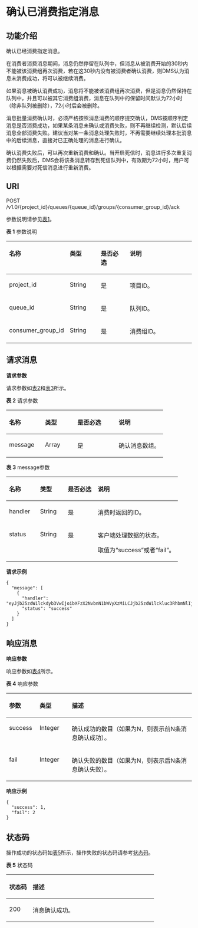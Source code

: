 # 确认已消费指定消息<a name="zh-cn_topic_0034672272"></a>

## 功能介绍<a name="section26355580"></a>

确认已经消费指定消息。

在消费者消费消息期间，消息仍然停留在队列中，但消息从被消费开始的30秒内不能被该消费组再次消费，若在这30秒内没有被消费者确认消费，则DMS认为消息未消费成功，将可以被继续消费。

如果消息被确认消费成功，消息将不能被该消费组再次消费，但是消息仍然保持在队列中，并且可以被其它消费组消费，消息在队列中的保留时间默认为72小时（除非队列被删除），72小时后会被删除。

消息批量消费确认时，必须严格按照消息消费的顺序提交确认，DMS按顺序判定消息是否消费成功，如果某条消息未确认或消费失败，则不再继续检测，默认后续消息全部消费失败。建议当对某一条消息处理失败时，不再需要继续处理本批消息中的后续消息，直接对已正确处理的消息进行确认。

确认消费失败后，可以再次重新消费和确认。当开启死信时，消息进行多次重复消费仍然失败后，DMS会将该条消息转存到死信队列中，有效期为72小时，用户可以根据需要对死信消息进行重新消费。

## URI<a name="section35873632"></a>

POST /v1.0/\{project\_id\}/queues/\{queue\_id\}/groups/\{consumer\_group\_id\}/ack

参数说明请参见[表1](#d0e2680)。

**表 1**  参数说明

<a name="d0e2680"></a>
<table><thead align="left"><tr id="row36592919"><th class="cellrowborder" valign="top" width="27.26%" id="mcps1.2.5.1.1"><p id="p11236435"><a name="p11236435"></a><a name="p11236435"></a>名称</p>
</th>
<th class="cellrowborder" valign="top" width="17.29%" id="mcps1.2.5.1.2"><p id="p37736068"><a name="p37736068"></a><a name="p37736068"></a>类型</p>
</th>
<th class="cellrowborder" valign="top" width="16.919999999999998%" id="mcps1.2.5.1.3"><p id="p334771911720"><a name="p334771911720"></a><a name="p334771911720"></a>是否必选</p>
</th>
<th class="cellrowborder" valign="top" width="38.53%" id="mcps1.2.5.1.4"><p id="p36722706"><a name="p36722706"></a><a name="p36722706"></a>说明</p>
</th>
</tr>
</thead>
<tbody><tr id="row21749220"><td class="cellrowborder" valign="top" width="27.26%" headers="mcps1.2.5.1.1 "><p id="p16856419"><a name="p16856419"></a><a name="p16856419"></a>project_id</p>
</td>
<td class="cellrowborder" valign="top" width="17.29%" headers="mcps1.2.5.1.2 "><p id="p23192694"><a name="p23192694"></a><a name="p23192694"></a>String</p>
</td>
<td class="cellrowborder" valign="top" width="16.919999999999998%" headers="mcps1.2.5.1.3 "><p id="p636522811720"><a name="p636522811720"></a><a name="p636522811720"></a>是</p>
</td>
<td class="cellrowborder" valign="top" width="38.53%" headers="mcps1.2.5.1.4 "><p id="p66668934"><a name="p66668934"></a><a name="p66668934"></a>项目ID。</p>
</td>
</tr>
<tr id="row63149496"><td class="cellrowborder" valign="top" width="27.26%" headers="mcps1.2.5.1.1 "><p id="p14835533"><a name="p14835533"></a><a name="p14835533"></a>queue_id</p>
</td>
<td class="cellrowborder" valign="top" width="17.29%" headers="mcps1.2.5.1.2 "><p id="p60827539"><a name="p60827539"></a><a name="p60827539"></a>String</p>
</td>
<td class="cellrowborder" valign="top" width="16.919999999999998%" headers="mcps1.2.5.1.3 "><p id="p302882591720"><a name="p302882591720"></a><a name="p302882591720"></a>是</p>
</td>
<td class="cellrowborder" valign="top" width="38.53%" headers="mcps1.2.5.1.4 "><p id="p28083633"><a name="p28083633"></a><a name="p28083633"></a>队列ID。</p>
</td>
</tr>
<tr id="row51426113"><td class="cellrowborder" valign="top" width="27.26%" headers="mcps1.2.5.1.1 "><p id="p887613395810"><a name="p887613395810"></a><a name="p887613395810"></a>consumer_group_id</p>
</td>
<td class="cellrowborder" valign="top" width="17.29%" headers="mcps1.2.5.1.2 "><p id="p50473818"><a name="p50473818"></a><a name="p50473818"></a>String</p>
</td>
<td class="cellrowborder" valign="top" width="16.919999999999998%" headers="mcps1.2.5.1.3 "><p id="p2576515117159"><a name="p2576515117159"></a><a name="p2576515117159"></a>是</p>
</td>
<td class="cellrowborder" valign="top" width="38.53%" headers="mcps1.2.5.1.4 "><p id="p61847473"><a name="p61847473"></a><a name="p61847473"></a>消费组ID。</p>
</td>
</tr>
</tbody>
</table>

## 请求消息<a name="section54427232"></a>

**请求参数**

请求参数如[表2](#d0e2731)和[表3](#table3384803163458)所示。

**表 2**  请求参数

<a name="d0e2731"></a>
<table><thead align="left"><tr id="row42565233"><th class="cellrowborder" valign="top" width="22.93%" id="mcps1.2.5.1.1"><p id="p25231885"><a name="p25231885"></a><a name="p25231885"></a>名称</p>
</th>
<th class="cellrowborder" valign="top" width="20.669999999999998%" id="mcps1.2.5.1.2"><p id="p30516772"><a name="p30516772"></a><a name="p30516772"></a>类型</p>
</th>
<th class="cellrowborder" valign="top" width="26.32%" id="mcps1.2.5.1.3"><p id="p55939488"><a name="p55939488"></a><a name="p55939488"></a>是否必选</p>
</th>
<th class="cellrowborder" valign="top" width="30.080000000000002%" id="mcps1.2.5.1.4"><p id="p34804713"><a name="p34804713"></a><a name="p34804713"></a>说明</p>
</th>
</tr>
</thead>
<tbody><tr id="row609510"><td class="cellrowborder" valign="top" width="22.93%" headers="mcps1.2.5.1.1 "><p id="p49370368"><a name="p49370368"></a><a name="p49370368"></a>message</p>
</td>
<td class="cellrowborder" valign="top" width="20.669999999999998%" headers="mcps1.2.5.1.2 "><p id="p1007929816347"><a name="p1007929816347"></a><a name="p1007929816347"></a>Array</p>
</td>
<td class="cellrowborder" valign="top" width="26.32%" headers="mcps1.2.5.1.3 "><p id="p51609257"><a name="p51609257"></a><a name="p51609257"></a>是</p>
</td>
<td class="cellrowborder" valign="top" width="30.080000000000002%" headers="mcps1.2.5.1.4 "><p id="p19600264"><a name="p19600264"></a><a name="p19600264"></a>确认消息数组。</p>
</td>
</tr>
</tbody>
</table>

**表 3**  message参数

<a name="table3384803163458"></a>
<table><thead align="left"><tr id="row66556591163458"><th class="cellrowborder" valign="top" width="18.040000000000003%" id="mcps1.2.5.1.1"><p id="p22374828163458"><a name="p22374828163458"></a><a name="p22374828163458"></a>名称</p>
</th>
<th class="cellrowborder" valign="top" width="16.160000000000004%" id="mcps1.2.5.1.2"><p id="p421769163458"><a name="p421769163458"></a><a name="p421769163458"></a>类型</p>
</th>
<th class="cellrowborder" valign="top" width="17.490000000000002%" id="mcps1.2.5.1.3"><p id="p34163310163458"><a name="p34163310163458"></a><a name="p34163310163458"></a>是否必选</p>
</th>
<th class="cellrowborder" valign="top" width="48.31%" id="mcps1.2.5.1.4"><p id="p15764740163458"><a name="p15764740163458"></a><a name="p15764740163458"></a>说明</p>
</th>
</tr>
</thead>
<tbody><tr id="row49053518163458"><td class="cellrowborder" valign="top" width="18.040000000000003%" headers="mcps1.2.5.1.1 "><p id="p13912022163458"><a name="p13912022163458"></a><a name="p13912022163458"></a>handler</p>
</td>
<td class="cellrowborder" valign="top" width="16.160000000000004%" headers="mcps1.2.5.1.2 "><p id="p53132011163458"><a name="p53132011163458"></a><a name="p53132011163458"></a>String</p>
</td>
<td class="cellrowborder" valign="top" width="17.490000000000002%" headers="mcps1.2.5.1.3 "><p id="p8725620163458"><a name="p8725620163458"></a><a name="p8725620163458"></a>是</p>
</td>
<td class="cellrowborder" valign="top" width="48.31%" headers="mcps1.2.5.1.4 "><p id="p35686618163458"><a name="p35686618163458"></a><a name="p35686618163458"></a>消费时返回的ID。</p>
</td>
</tr>
<tr id="row34773880184251"><td class="cellrowborder" valign="top" width="18.040000000000003%" headers="mcps1.2.5.1.1 "><p id="p44529466184251"><a name="p44529466184251"></a><a name="p44529466184251"></a>status</p>
</td>
<td class="cellrowborder" valign="top" width="16.160000000000004%" headers="mcps1.2.5.1.2 "><p id="p61936167184323"><a name="p61936167184323"></a><a name="p61936167184323"></a>String</p>
</td>
<td class="cellrowborder" valign="top" width="17.490000000000002%" headers="mcps1.2.5.1.3 "><p id="p50773616184323"><a name="p50773616184323"></a><a name="p50773616184323"></a>是</p>
</td>
<td class="cellrowborder" valign="top" width="48.31%" headers="mcps1.2.5.1.4 "><p id="p395259361074"><a name="p395259361074"></a><a name="p395259361074"></a>客户端处理数据的状态。</p>
<p id="p145254154316"><a name="p145254154316"></a><a name="p145254154316"></a>取值为“success”或者“fail”。</p>
</td>
</tr>
</tbody>
</table>

**请求示例**

```
{
  "message": [
    {
      "handler": "eyJjb25zdW1lckdyb3VwIjoibXFzX2NvbnN1bWVyXzMiLCJjb25zdW1lckluc3RhbmNlIjoicmVzdC1jb25zdW1lci1hMWM5YTRlMy1mNTY5LTQyYTgtOTQ1Ni1hYmU0NDVmZjUxYzkiLCJjb3VudCI6MSwib2Zmc2V0IjowLCJvZmZzZXRJbmRleCI6LTEsInBhcnRpdGlvbiI6MiwidG9waWMiOiJxLWI3OGE5MGFlMmExMzRiNGI4YjJiYTMwYWNhYjRlMjNhLTA3NWFlN2RhLTZjZTUtNDk2Ni05NDBjLTE3YzE5ZmI1MTc1ZSJ9",
      "status": "success"
    }
  ]
}
```

## 响应消息<a name="section20083047"></a>

**响应参数**

响应参数如[表4](#d0e2557)所示。

**表 4**  响应参数

<a name="d0e2557"></a>
<table><thead align="left"><tr id="row26059286"><th class="cellrowborder" valign="top" width="16.42%" id="mcps1.2.4.1.1"><p id="p30427456"><a name="p30427456"></a><a name="p30427456"></a>参数</p>
</th>
<th class="cellrowborder" valign="top" width="17.36%" id="mcps1.2.4.1.2"><p id="p48704899"><a name="p48704899"></a><a name="p48704899"></a>类型</p>
</th>
<th class="cellrowborder" valign="top" width="66.22%" id="mcps1.2.4.1.3"><p id="p52782726"><a name="p52782726"></a><a name="p52782726"></a>描述</p>
</th>
</tr>
</thead>
<tbody><tr id="row47542385"><td class="cellrowborder" valign="top" width="16.42%" headers="mcps1.2.4.1.1 "><p id="p25727981"><a name="p25727981"></a><a name="p25727981"></a>success</p>
</td>
<td class="cellrowborder" valign="top" width="17.36%" headers="mcps1.2.4.1.2 "><p id="p3591713"><a name="p3591713"></a><a name="p3591713"></a>Integer</p>
</td>
<td class="cellrowborder" valign="top" width="66.22%" headers="mcps1.2.4.1.3 "><p id="p22493366"><a name="p22493366"></a><a name="p22493366"></a>确认成功的数目（如果为N，则表示前N条消息确认成功）。</p>
</td>
</tr>
<tr id="row40091191163720"><td class="cellrowborder" valign="top" width="16.42%" headers="mcps1.2.4.1.1 "><p id="p25276400163720"><a name="p25276400163720"></a><a name="p25276400163720"></a>fail</p>
</td>
<td class="cellrowborder" valign="top" width="17.36%" headers="mcps1.2.4.1.2 "><p id="p34122502163720"><a name="p34122502163720"></a><a name="p34122502163720"></a>Integer</p>
</td>
<td class="cellrowborder" valign="top" width="66.22%" headers="mcps1.2.4.1.3 "><p id="p12459314163720"><a name="p12459314163720"></a><a name="p12459314163720"></a>确认失败的数目（如果为N，则表示后N条消息确认失败）。</p>
</td>
</tr>
</tbody>
</table>

**响应示例**

```
{
  "success": 1, 
  "fail": 2
}
```

## 状态码<a name="section46529701"></a>

操作成功的状态码如[表5](#d0e2845)所示，操作失败的状态码请参考[状态码](状态码.md)。

**表 5**  状态码

<a name="d0e2845"></a>
<table><thead align="left"><tr id="row15748167"><th class="cellrowborder" valign="top" width="15.98%" id="mcps1.2.3.1.1"><p id="p533144"><a name="p533144"></a><a name="p533144"></a>状态码</p>
</th>
<th class="cellrowborder" valign="top" width="84.02%" id="mcps1.2.3.1.2"><p id="p43184669"><a name="p43184669"></a><a name="p43184669"></a>描述</p>
</th>
</tr>
</thead>
<tbody><tr id="row8297278"><td class="cellrowborder" valign="top" width="15.98%" headers="mcps1.2.3.1.1 "><p id="p990949"><a name="p990949"></a><a name="p990949"></a>200</p>
</td>
<td class="cellrowborder" valign="top" width="84.02%" headers="mcps1.2.3.1.2 "><p id="p13158007"><a name="p13158007"></a><a name="p13158007"></a>消息确认成功。</p>
</td>
</tr>
</tbody>
</table>

